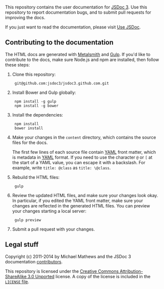 This repository contains the user documentation for [JSDoc 3][jsdoc]. Use this repository to report
documentation bugs, and to submit pull requests for improving the docs.

If you just want to read the documentation, please visit [Use JSDoc][use-jsdoc].


## Contributing to the documentation

The HTML docs are generated with [Metalsmith][] and [Gulp][]. If you'd like to contribute to the
docs, make sure Node.js and npm are installed, then follow these steps:

1. Clone this repository:

        git@github.com:jsdoc3/jsdoc3.github.com.git

2. Install Bower and Gulp globally:

        npm install -g gulp
        npm install -g bower

3. Install the dependencies:

        npm install
        bower install

4. Make your changes in the `content` directory, which contains the source files for the docs.

    The first few lines of each source file contain [YAML][] front matter, which is metadata in
    [YAML][] format. If you need to use the character `@` or `[` at the start of a YAML value, you
    can escape it with a backslash. For example, write `title: @class` as `title: \@class`.

5. Rebuild the HTML files:

        gulp

6. Review the updated HTML files, and make sure your changes look okay. In particular, if you edited
the YAML front matter, make sure your changes are reflected in the generated HTML files. You can preview your changes starting a local server:

		gulp preview

7. Submit a pull request with your changes.


## Legal stuff

Copyright (c) 2011-2014 by Michael Mathews and the JSDoc 3 documentation [contributors][].

This repository is licensed under the [Creative Commons Attribution-ShareAlike 3.0 Unported][cc]
license. A copy of the license is included in the [`LICENSE` file][license].

[cc]: https://creativecommons.org/licenses/by-sa/3.0/legalcode
[contributors]: https://github.com/jsdoc/jsdoc.github.io/graphs/contributors
[Gulp]: https://gulpjs.com/
[jsdoc]: https://github.com/jsdoc/jsdoc
[license]: https://github.com/jsdoc/jsdoc.github.io/LICENSE
[Metalsmith]: https://www.metalsmith.io/
[use-jsdoc]: https://jsdoc.app/
[YAML]: https://www.yaml.org/spec/1.2/spec.html
